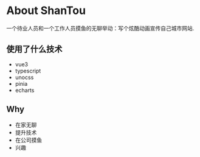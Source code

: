 # About ShanTou

一个待业人员和一个工作人员摸鱼的无聊举动：写个炫酷动画宣传自己城市网站.

## 使用了什么技术

- vue3
- typescript
- unocss
- pinia
- echarts

## Why

- 在家无聊
- 提升技术
- 在公司摸鱼
- 兴趣
